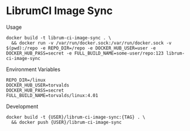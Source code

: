 LibrumCI Image Sync
==========

Usage
```
docker build -t librum-ci-image-sync . \
  && docker run -v /var/run/docker.sock:/var/run/docker.sock -v $(pwd):/repo -e REPO_DIR=/repo -e DOCKER_HUB_USER=user -e DOCKER_HUB_PASS=secret -e FULL_BUILD_NAME=some-user/repo:123 librum-ci-image-sync
```

Environment Variables
```
REPO_DIR=/linux
DOCKER_HUB_USER=torvalds
DOCKER_HUB_PASS=secret
FULL_BUILD_NAME=torvalds/linux:4.01
```

Development
```
docker build -t {USER}/librum-ci-image-sync:{TAG} . \
  && docker push {USER}/librum-ci-image-sync
```
